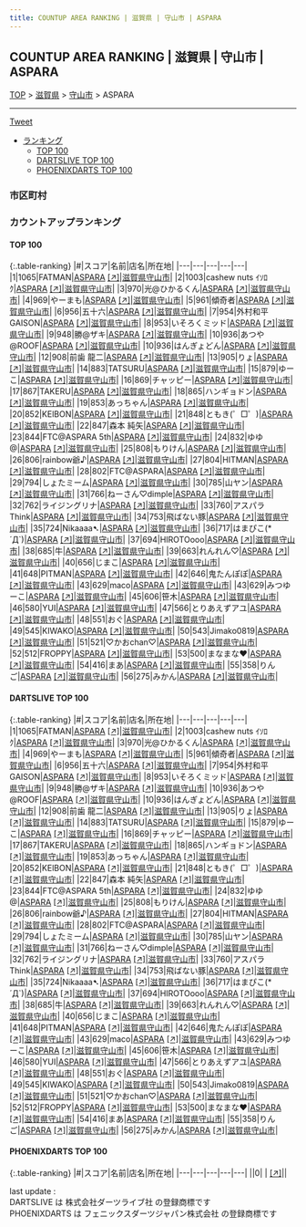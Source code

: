 ```yaml
---
title: COUNTUP AREA RANKING | 滋賀県 | 守山市 | ASPARA
---
```

## COUNTUP AREA RANKING | 滋賀県 | 守山市 | ASPARA

[TOP](/darts/rank/) > [滋賀県](/darts/rank/滋賀県/) > [守山市](/darts/rank/滋賀県/守山市/) > ASPARA

___

<a href="https://twitter.com/share?ref_src=twsrc%5Etfw" data-text="COUNTUP AREA RANKING | 滋賀県守山市ASPARA" class="twitter-share-button" data-hashtags="DARTSLIVE,PHOENIXDARTS,darts,ダーツ" data-show-count="false">Tweet</a>

* [ランキング](#カウントアップランキング)
    * [TOP 100](#top-100)
    * [DARTSLIVE TOP 100](#dartslive-top-100)
    * [PHOENIXDARTS TOP 100](#phoenixdarts-top-100)

### 市区町村

<ul>

</ul>

### カウントアップランキング

#### TOP 100



{:.table-ranking}
|#|スコア|名前|店名|所在地|
|---|---|---|---|---|
|1|1065|<span class="rank-name-dl">FATMAN</span>|<a href="/darts/rank/shops/6de4ce390bbd78ce774c926eb736cb5a.html">ASPARA</a> <a href="https://search.dartslive.com/jp/shop/6de4ce390bbd78ce774c926eb736cb5a">[↗]</a>|<a href="/darts/rank/滋賀県/守山市">滋賀県守山市</a>|
|2|1003|<span class="rank-name-dl">cashew nuts ｲｿﾛｸ</span>|<a href="/darts/rank/shops/6de4ce390bbd78ce774c926eb736cb5a.html">ASPARA</a> <a href="https://search.dartslive.com/jp/shop/6de4ce390bbd78ce774c926eb736cb5a">[↗]</a>|<a href="/darts/rank/滋賀県/守山市">滋賀県守山市</a>|
|3|970|<span class="rank-name-dl">光@ひかるくん</span>|<a href="/darts/rank/shops/6de4ce390bbd78ce774c926eb736cb5a.html">ASPARA</a> <a href="https://search.dartslive.com/jp/shop/6de4ce390bbd78ce774c926eb736cb5a">[↗]</a>|<a href="/darts/rank/滋賀県/守山市">滋賀県守山市</a>|
|4|969|<span class="rank-name-dl">やーまも</span>|<a href="/darts/rank/shops/6de4ce390bbd78ce774c926eb736cb5a.html">ASPARA</a> <a href="https://search.dartslive.com/jp/shop/6de4ce390bbd78ce774c926eb736cb5a">[↗]</a>|<a href="/darts/rank/滋賀県/守山市">滋賀県守山市</a>|
|5|961|<span class="rank-name-dl">傾奇者</span>|<a href="/darts/rank/shops/6de4ce390bbd78ce774c926eb736cb5a.html">ASPARA</a> <a href="https://search.dartslive.com/jp/shop/6de4ce390bbd78ce774c926eb736cb5a">[↗]</a>|<a href="/darts/rank/滋賀県/守山市">滋賀県守山市</a>|
|6|956|<span class="rank-name-dl">五十六</span>|<a href="/darts/rank/shops/6de4ce390bbd78ce774c926eb736cb5a.html">ASPARA</a> <a href="https://search.dartslive.com/jp/shop/6de4ce390bbd78ce774c926eb736cb5a">[↗]</a>|<a href="/darts/rank/滋賀県/守山市">滋賀県守山市</a>|
|7|954|<span class="rank-name-dl">外村和平　GAISON</span>|<a href="/darts/rank/shops/6de4ce390bbd78ce774c926eb736cb5a.html">ASPARA</a> <a href="https://search.dartslive.com/jp/shop/6de4ce390bbd78ce774c926eb736cb5a">[↗]</a>|<a href="/darts/rank/滋賀県/守山市">滋賀県守山市</a>|
|8|953|<span class="rank-name-dl">いそろくミッド</span>|<a href="/darts/rank/shops/6de4ce390bbd78ce774c926eb736cb5a.html">ASPARA</a> <a href="https://search.dartslive.com/jp/shop/6de4ce390bbd78ce774c926eb736cb5a">[↗]</a>|<a href="/darts/rank/滋賀県/守山市">滋賀県守山市</a>|
|9|948|<span class="rank-name-dl">勝@ザキ</span>|<a href="/darts/rank/shops/6de4ce390bbd78ce774c926eb736cb5a.html">ASPARA</a> <a href="https://search.dartslive.com/jp/shop/6de4ce390bbd78ce774c926eb736cb5a">[↗]</a>|<a href="/darts/rank/滋賀県/守山市">滋賀県守山市</a>|
|10|936|<span class="rank-name-dl">あつや@ROOF</span>|<a href="/darts/rank/shops/6de4ce390bbd78ce774c926eb736cb5a.html">ASPARA</a> <a href="https://search.dartslive.com/jp/shop/6de4ce390bbd78ce774c926eb736cb5a">[↗]</a>|<a href="/darts/rank/滋賀県/守山市">滋賀県守山市</a>|
|10|936|<span class="rank-name-dl">はんぎょどん</span>|<a href="/darts/rank/shops/6de4ce390bbd78ce774c926eb736cb5a.html">ASPARA</a> <a href="https://search.dartslive.com/jp/shop/6de4ce390bbd78ce774c926eb736cb5a">[↗]</a>|<a href="/darts/rank/滋賀県/守山市">滋賀県守山市</a>|
|12|908|<span class="rank-name-dl">前歯 龍二</span>|<a href="/darts/rank/shops/6de4ce390bbd78ce774c926eb736cb5a.html">ASPARA</a> <a href="https://search.dartslive.com/jp/shop/6de4ce390bbd78ce774c926eb736cb5a">[↗]</a>|<a href="/darts/rank/滋賀県/守山市">滋賀県守山市</a>|
|13|905|<span class="rank-name-dl">りょ</span>|<a href="/darts/rank/shops/6de4ce390bbd78ce774c926eb736cb5a.html">ASPARA</a> <a href="https://search.dartslive.com/jp/shop/6de4ce390bbd78ce774c926eb736cb5a">[↗]</a>|<a href="/darts/rank/滋賀県/守山市">滋賀県守山市</a>|
|14|883|<span class="rank-name-dl">TATSURU</span>|<a href="/darts/rank/shops/6de4ce390bbd78ce774c926eb736cb5a.html">ASPARA</a> <a href="https://search.dartslive.com/jp/shop/6de4ce390bbd78ce774c926eb736cb5a">[↗]</a>|<a href="/darts/rank/滋賀県/守山市">滋賀県守山市</a>|
|15|879|<span class="rank-name-dl">ゆーこ</span>|<a href="/darts/rank/shops/6de4ce390bbd78ce774c926eb736cb5a.html">ASPARA</a> <a href="https://search.dartslive.com/jp/shop/6de4ce390bbd78ce774c926eb736cb5a">[↗]</a>|<a href="/darts/rank/滋賀県/守山市">滋賀県守山市</a>|
|16|869|<span class="rank-name-dl">チャッピー</span>|<a href="/darts/rank/shops/6de4ce390bbd78ce774c926eb736cb5a.html">ASPARA</a> <a href="https://search.dartslive.com/jp/shop/6de4ce390bbd78ce774c926eb736cb5a">[↗]</a>|<a href="/darts/rank/滋賀県/守山市">滋賀県守山市</a>|
|17|867|<span class="rank-name-dl">TAKERU</span>|<a href="/darts/rank/shops/6de4ce390bbd78ce774c926eb736cb5a.html">ASPARA</a> <a href="https://search.dartslive.com/jp/shop/6de4ce390bbd78ce774c926eb736cb5a">[↗]</a>|<a href="/darts/rank/滋賀県/守山市">滋賀県守山市</a>|
|18|865|<span class="rank-name-dl">ハンギョドン</span>|<a href="/darts/rank/shops/6de4ce390bbd78ce774c926eb736cb5a.html">ASPARA</a> <a href="https://search.dartslive.com/jp/shop/6de4ce390bbd78ce774c926eb736cb5a">[↗]</a>|<a href="/darts/rank/滋賀県/守山市">滋賀県守山市</a>|
|19|853|<span class="rank-name-dl">あっちゃん</span>|<a href="/darts/rank/shops/6de4ce390bbd78ce774c926eb736cb5a.html">ASPARA</a> <a href="https://search.dartslive.com/jp/shop/6de4ce390bbd78ce774c926eb736cb5a">[↗]</a>|<a href="/darts/rank/滋賀県/守山市">滋賀県守山市</a>|
|20|852|<span class="rank-name-dl">KElBON</span>|<a href="/darts/rank/shops/6de4ce390bbd78ce774c926eb736cb5a.html">ASPARA</a> <a href="https://search.dartslive.com/jp/shop/6de4ce390bbd78ce774c926eb736cb5a">[↗]</a>|<a href="/darts/rank/滋賀県/守山市">滋賀県守山市</a>|
|21|848|<span class="rank-name-dl">ともき(゜□゜)</span>|<a href="/darts/rank/shops/6de4ce390bbd78ce774c926eb736cb5a.html">ASPARA</a> <a href="https://search.dartslive.com/jp/shop/6de4ce390bbd78ce774c926eb736cb5a">[↗]</a>|<a href="/darts/rank/滋賀県/守山市">滋賀県守山市</a>|
|22|847|<span class="rank-name-dl">森本 純矢</span>|<a href="/darts/rank/shops/6de4ce390bbd78ce774c926eb736cb5a.html">ASPARA</a> <a href="https://search.dartslive.com/jp/shop/6de4ce390bbd78ce774c926eb736cb5a">[↗]</a>|<a href="/darts/rank/滋賀県/守山市">滋賀県守山市</a>|
|23|844|<span class="rank-name-dl">FTC@ASPARA 5th</span>|<a href="/darts/rank/shops/6de4ce390bbd78ce774c926eb736cb5a.html">ASPARA</a> <a href="https://search.dartslive.com/jp/shop/6de4ce390bbd78ce774c926eb736cb5a">[↗]</a>|<a href="/darts/rank/滋賀県/守山市">滋賀県守山市</a>|
|24|832|<span class="rank-name-dl">ゆゆ@</span>|<a href="/darts/rank/shops/6de4ce390bbd78ce774c926eb736cb5a.html">ASPARA</a> <a href="https://search.dartslive.com/jp/shop/6de4ce390bbd78ce774c926eb736cb5a">[↗]</a>|<a href="/darts/rank/滋賀県/守山市">滋賀県守山市</a>|
|25|808|<span class="rank-name-dl">もりけん</span>|<a href="/darts/rank/shops/6de4ce390bbd78ce774c926eb736cb5a.html">ASPARA</a> <a href="https://search.dartslive.com/jp/shop/6de4ce390bbd78ce774c926eb736cb5a">[↗]</a>|<a href="/darts/rank/滋賀県/守山市">滋賀県守山市</a>|
|26|806|<span class="rank-name-dl">rainbow爺♪</span>|<a href="/darts/rank/shops/6de4ce390bbd78ce774c926eb736cb5a.html">ASPARA</a> <a href="https://search.dartslive.com/jp/shop/6de4ce390bbd78ce774c926eb736cb5a">[↗]</a>|<a href="/darts/rank/滋賀県/守山市">滋賀県守山市</a>|
|27|804|<span class="rank-name-dl">HITMAN</span>|<a href="/darts/rank/shops/6de4ce390bbd78ce774c926eb736cb5a.html">ASPARA</a> <a href="https://search.dartslive.com/jp/shop/6de4ce390bbd78ce774c926eb736cb5a">[↗]</a>|<a href="/darts/rank/滋賀県/守山市">滋賀県守山市</a>|
|28|802|<span class="rank-name-dl">FTC@ASPARA</span>|<a href="/darts/rank/shops/6de4ce390bbd78ce774c926eb736cb5a.html">ASPARA</a> <a href="https://search.dartslive.com/jp/shop/6de4ce390bbd78ce774c926eb736cb5a">[↗]</a>|<a href="/darts/rank/滋賀県/守山市">滋賀県守山市</a>|
|29|794|<span class="rank-name-dl">しょたミーム</span>|<a href="/darts/rank/shops/6de4ce390bbd78ce774c926eb736cb5a.html">ASPARA</a> <a href="https://search.dartslive.com/jp/shop/6de4ce390bbd78ce774c926eb736cb5a">[↗]</a>|<a href="/darts/rank/滋賀県/守山市">滋賀県守山市</a>|
|30|785|<span class="rank-name-dl">山ヤン</span>|<a href="/darts/rank/shops/6de4ce390bbd78ce774c926eb736cb5a.html">ASPARA</a> <a href="https://search.dartslive.com/jp/shop/6de4ce390bbd78ce774c926eb736cb5a">[↗]</a>|<a href="/darts/rank/滋賀県/守山市">滋賀県守山市</a>|
|31|766|<span class="rank-name-dl">ねーさん♡dimple</span>|<a href="/darts/rank/shops/6de4ce390bbd78ce774c926eb736cb5a.html">ASPARA</a> <a href="https://search.dartslive.com/jp/shop/6de4ce390bbd78ce774c926eb736cb5a">[↗]</a>|<a href="/darts/rank/滋賀県/守山市">滋賀県守山市</a>|
|32|762|<span class="rank-name-dl">ライジングリナ</span>|<a href="/darts/rank/shops/6de4ce390bbd78ce774c926eb736cb5a.html">ASPARA</a> <a href="https://search.dartslive.com/jp/shop/6de4ce390bbd78ce774c926eb736cb5a">[↗]</a>|<a href="/darts/rank/滋賀県/守山市">滋賀県守山市</a>|
|33|760|<span class="rank-name-dl">アスパラThink</span>|<a href="/darts/rank/shops/6de4ce390bbd78ce774c926eb736cb5a.html">ASPARA</a> <a href="https://search.dartslive.com/jp/shop/6de4ce390bbd78ce774c926eb736cb5a">[↗]</a>|<a href="/darts/rank/滋賀県/守山市">滋賀県守山市</a>|
|34|753|<span class="rank-name-dl">飛ばない豚</span>|<a href="/darts/rank/shops/6de4ce390bbd78ce774c926eb736cb5a.html">ASPARA</a> <a href="https://search.dartslive.com/jp/shop/6de4ce390bbd78ce774c926eb736cb5a">[↗]</a>|<a href="/darts/rank/滋賀県/守山市">滋賀県守山市</a>|
|35|724|<span class="rank-name-dl">Nikaaaa➷</span>|<a href="/darts/rank/shops/6de4ce390bbd78ce774c926eb736cb5a.html">ASPARA</a> <a href="https://search.dartslive.com/jp/shop/6de4ce390bbd78ce774c926eb736cb5a">[↗]</a>|<a href="/darts/rank/滋賀県/守山市">滋賀県守山市</a>|
|36|717|<span class="rank-name-dl">はまぴこ(*´Д`)</span>|<a href="/darts/rank/shops/6de4ce390bbd78ce774c926eb736cb5a.html">ASPARA</a> <a href="https://search.dartslive.com/jp/shop/6de4ce390bbd78ce774c926eb736cb5a">[↗]</a>|<a href="/darts/rank/滋賀県/守山市">滋賀県守山市</a>|
|37|694|<span class="rank-name-dl">HIROTOooo</span>|<a href="/darts/rank/shops/6de4ce390bbd78ce774c926eb736cb5a.html">ASPARA</a> <a href="https://search.dartslive.com/jp/shop/6de4ce390bbd78ce774c926eb736cb5a">[↗]</a>|<a href="/darts/rank/滋賀県/守山市">滋賀県守山市</a>|
|38|685|<span class="rank-name-dl">牛</span>|<a href="/darts/rank/shops/6de4ce390bbd78ce774c926eb736cb5a.html">ASPARA</a> <a href="https://search.dartslive.com/jp/shop/6de4ce390bbd78ce774c926eb736cb5a">[↗]</a>|<a href="/darts/rank/滋賀県/守山市">滋賀県守山市</a>|
|39|663|<span class="rank-name-dl">れんれん♡</span>|<a href="/darts/rank/shops/6de4ce390bbd78ce774c926eb736cb5a.html">ASPARA</a> <a href="https://search.dartslive.com/jp/shop/6de4ce390bbd78ce774c926eb736cb5a">[↗]</a>|<a href="/darts/rank/滋賀県/守山市">滋賀県守山市</a>|
|40|656|<span class="rank-name-dl">じまこ</span>|<a href="/darts/rank/shops/6de4ce390bbd78ce774c926eb736cb5a.html">ASPARA</a> <a href="https://search.dartslive.com/jp/shop/6de4ce390bbd78ce774c926eb736cb5a">[↗]</a>|<a href="/darts/rank/滋賀県/守山市">滋賀県守山市</a>|
|41|648|<span class="rank-name-dl">PITMAN</span>|<a href="/darts/rank/shops/6de4ce390bbd78ce774c926eb736cb5a.html">ASPARA</a> <a href="https://search.dartslive.com/jp/shop/6de4ce390bbd78ce774c926eb736cb5a">[↗]</a>|<a href="/darts/rank/滋賀県/守山市">滋賀県守山市</a>|
|42|646|<span class="rank-name-dl">鬼たんぽぽ</span>|<a href="/darts/rank/shops/6de4ce390bbd78ce774c926eb736cb5a.html">ASPARA</a> <a href="https://search.dartslive.com/jp/shop/6de4ce390bbd78ce774c926eb736cb5a">[↗]</a>|<a href="/darts/rank/滋賀県/守山市">滋賀県守山市</a>|
|43|629|<span class="rank-name-dl">maco</span>|<a href="/darts/rank/shops/6de4ce390bbd78ce774c926eb736cb5a.html">ASPARA</a> <a href="https://search.dartslive.com/jp/shop/6de4ce390bbd78ce774c926eb736cb5a">[↗]</a>|<a href="/darts/rank/滋賀県/守山市">滋賀県守山市</a>|
|43|629|<span class="rank-name-dl">みつゆーこ</span>|<a href="/darts/rank/shops/6de4ce390bbd78ce774c926eb736cb5a.html">ASPARA</a> <a href="https://search.dartslive.com/jp/shop/6de4ce390bbd78ce774c926eb736cb5a">[↗]</a>|<a href="/darts/rank/滋賀県/守山市">滋賀県守山市</a>|
|45|606|<span class="rank-name-dl">笹木</span>|<a href="/darts/rank/shops/6de4ce390bbd78ce774c926eb736cb5a.html">ASPARA</a> <a href="https://search.dartslive.com/jp/shop/6de4ce390bbd78ce774c926eb736cb5a">[↗]</a>|<a href="/darts/rank/滋賀県/守山市">滋賀県守山市</a>|
|46|580|<span class="rank-name-dl">YUI</span>|<a href="/darts/rank/shops/6de4ce390bbd78ce774c926eb736cb5a.html">ASPARA</a> <a href="https://search.dartslive.com/jp/shop/6de4ce390bbd78ce774c926eb736cb5a">[↗]</a>|<a href="/darts/rank/滋賀県/守山市">滋賀県守山市</a>|
|47|566|<span class="rank-name-dl">とりあえずアユ</span>|<a href="/darts/rank/shops/6de4ce390bbd78ce774c926eb736cb5a.html">ASPARA</a> <a href="https://search.dartslive.com/jp/shop/6de4ce390bbd78ce774c926eb736cb5a">[↗]</a>|<a href="/darts/rank/滋賀県/守山市">滋賀県守山市</a>|
|48|551|<span class="rank-name-dl">おぐ</span>|<a href="/darts/rank/shops/6de4ce390bbd78ce774c926eb736cb5a.html">ASPARA</a> <a href="https://search.dartslive.com/jp/shop/6de4ce390bbd78ce774c926eb736cb5a">[↗]</a>|<a href="/darts/rank/滋賀県/守山市">滋賀県守山市</a>|
|49|545|<span class="rank-name-dl">KIWAKO</span>|<a href="/darts/rank/shops/6de4ce390bbd78ce774c926eb736cb5a.html">ASPARA</a> <a href="https://search.dartslive.com/jp/shop/6de4ce390bbd78ce774c926eb736cb5a">[↗]</a>|<a href="/darts/rank/滋賀県/守山市">滋賀県守山市</a>|
|50|543|<span class="rank-name-dl">Jimako0819</span>|<a href="/darts/rank/shops/6de4ce390bbd78ce774c926eb736cb5a.html">ASPARA</a> <a href="https://search.dartslive.com/jp/shop/6de4ce390bbd78ce774c926eb736cb5a">[↗]</a>|<a href="/darts/rank/滋賀県/守山市">滋賀県守山市</a>|
|51|521|<span class="rank-name-dl">♡かおchan♡</span>|<a href="/darts/rank/shops/6de4ce390bbd78ce774c926eb736cb5a.html">ASPARA</a> <a href="https://search.dartslive.com/jp/shop/6de4ce390bbd78ce774c926eb736cb5a">[↗]</a>|<a href="/darts/rank/滋賀県/守山市">滋賀県守山市</a>|
|52|512|<span class="rank-name-dl">FROPPY</span>|<a href="/darts/rank/shops/6de4ce390bbd78ce774c926eb736cb5a.html">ASPARA</a> <a href="https://search.dartslive.com/jp/shop/6de4ce390bbd78ce774c926eb736cb5a">[↗]</a>|<a href="/darts/rank/滋賀県/守山市">滋賀県守山市</a>|
|53|500|<span class="rank-name-dl">まなまな♥</span>|<a href="/darts/rank/shops/6de4ce390bbd78ce774c926eb736cb5a.html">ASPARA</a> <a href="https://search.dartslive.com/jp/shop/6de4ce390bbd78ce774c926eb736cb5a">[↗]</a>|<a href="/darts/rank/滋賀県/守山市">滋賀県守山市</a>|
|54|416|<span class="rank-name-dl">まあ</span>|<a href="/darts/rank/shops/6de4ce390bbd78ce774c926eb736cb5a.html">ASPARA</a> <a href="https://search.dartslive.com/jp/shop/6de4ce390bbd78ce774c926eb736cb5a">[↗]</a>|<a href="/darts/rank/滋賀県/守山市">滋賀県守山市</a>|
|55|358|<span class="rank-name-dl">りんご</span>|<a href="/darts/rank/shops/6de4ce390bbd78ce774c926eb736cb5a.html">ASPARA</a> <a href="https://search.dartslive.com/jp/shop/6de4ce390bbd78ce774c926eb736cb5a">[↗]</a>|<a href="/darts/rank/滋賀県/守山市">滋賀県守山市</a>|
|56|275|<span class="rank-name-dl">みかん</span>|<a href="/darts/rank/shops/6de4ce390bbd78ce774c926eb736cb5a.html">ASPARA</a> <a href="https://search.dartslive.com/jp/shop/6de4ce390bbd78ce774c926eb736cb5a">[↗]</a>|<a href="/darts/rank/滋賀県/守山市">滋賀県守山市</a>|


#### DARTSLIVE TOP 100



{:.table-ranking}
|#|スコア|名前|店名|所在地|
|---|---|---|---|---|
|1|1065|<span class="rank-name-dl">FATMAN</span>|<a href="/darts/rank/shops/6de4ce390bbd78ce774c926eb736cb5a.html">ASPARA</a> <a href="https://search.dartslive.com/jp/shop/6de4ce390bbd78ce774c926eb736cb5a">[↗]</a>|<a href="/darts/rank/滋賀県/守山市">滋賀県守山市</a>|
|2|1003|<span class="rank-name-dl">cashew nuts ｲｿﾛｸ</span>|<a href="/darts/rank/shops/6de4ce390bbd78ce774c926eb736cb5a.html">ASPARA</a> <a href="https://search.dartslive.com/jp/shop/6de4ce390bbd78ce774c926eb736cb5a">[↗]</a>|<a href="/darts/rank/滋賀県/守山市">滋賀県守山市</a>|
|3|970|<span class="rank-name-dl">光@ひかるくん</span>|<a href="/darts/rank/shops/6de4ce390bbd78ce774c926eb736cb5a.html">ASPARA</a> <a href="https://search.dartslive.com/jp/shop/6de4ce390bbd78ce774c926eb736cb5a">[↗]</a>|<a href="/darts/rank/滋賀県/守山市">滋賀県守山市</a>|
|4|969|<span class="rank-name-dl">やーまも</span>|<a href="/darts/rank/shops/6de4ce390bbd78ce774c926eb736cb5a.html">ASPARA</a> <a href="https://search.dartslive.com/jp/shop/6de4ce390bbd78ce774c926eb736cb5a">[↗]</a>|<a href="/darts/rank/滋賀県/守山市">滋賀県守山市</a>|
|5|961|<span class="rank-name-dl">傾奇者</span>|<a href="/darts/rank/shops/6de4ce390bbd78ce774c926eb736cb5a.html">ASPARA</a> <a href="https://search.dartslive.com/jp/shop/6de4ce390bbd78ce774c926eb736cb5a">[↗]</a>|<a href="/darts/rank/滋賀県/守山市">滋賀県守山市</a>|
|6|956|<span class="rank-name-dl">五十六</span>|<a href="/darts/rank/shops/6de4ce390bbd78ce774c926eb736cb5a.html">ASPARA</a> <a href="https://search.dartslive.com/jp/shop/6de4ce390bbd78ce774c926eb736cb5a">[↗]</a>|<a href="/darts/rank/滋賀県/守山市">滋賀県守山市</a>|
|7|954|<span class="rank-name-dl">外村和平　GAISON</span>|<a href="/darts/rank/shops/6de4ce390bbd78ce774c926eb736cb5a.html">ASPARA</a> <a href="https://search.dartslive.com/jp/shop/6de4ce390bbd78ce774c926eb736cb5a">[↗]</a>|<a href="/darts/rank/滋賀県/守山市">滋賀県守山市</a>|
|8|953|<span class="rank-name-dl">いそろくミッド</span>|<a href="/darts/rank/shops/6de4ce390bbd78ce774c926eb736cb5a.html">ASPARA</a> <a href="https://search.dartslive.com/jp/shop/6de4ce390bbd78ce774c926eb736cb5a">[↗]</a>|<a href="/darts/rank/滋賀県/守山市">滋賀県守山市</a>|
|9|948|<span class="rank-name-dl">勝@ザキ</span>|<a href="/darts/rank/shops/6de4ce390bbd78ce774c926eb736cb5a.html">ASPARA</a> <a href="https://search.dartslive.com/jp/shop/6de4ce390bbd78ce774c926eb736cb5a">[↗]</a>|<a href="/darts/rank/滋賀県/守山市">滋賀県守山市</a>|
|10|936|<span class="rank-name-dl">あつや@ROOF</span>|<a href="/darts/rank/shops/6de4ce390bbd78ce774c926eb736cb5a.html">ASPARA</a> <a href="https://search.dartslive.com/jp/shop/6de4ce390bbd78ce774c926eb736cb5a">[↗]</a>|<a href="/darts/rank/滋賀県/守山市">滋賀県守山市</a>|
|10|936|<span class="rank-name-dl">はんぎょどん</span>|<a href="/darts/rank/shops/6de4ce390bbd78ce774c926eb736cb5a.html">ASPARA</a> <a href="https://search.dartslive.com/jp/shop/6de4ce390bbd78ce774c926eb736cb5a">[↗]</a>|<a href="/darts/rank/滋賀県/守山市">滋賀県守山市</a>|
|12|908|<span class="rank-name-dl">前歯 龍二</span>|<a href="/darts/rank/shops/6de4ce390bbd78ce774c926eb736cb5a.html">ASPARA</a> <a href="https://search.dartslive.com/jp/shop/6de4ce390bbd78ce774c926eb736cb5a">[↗]</a>|<a href="/darts/rank/滋賀県/守山市">滋賀県守山市</a>|
|13|905|<span class="rank-name-dl">りょ</span>|<a href="/darts/rank/shops/6de4ce390bbd78ce774c926eb736cb5a.html">ASPARA</a> <a href="https://search.dartslive.com/jp/shop/6de4ce390bbd78ce774c926eb736cb5a">[↗]</a>|<a href="/darts/rank/滋賀県/守山市">滋賀県守山市</a>|
|14|883|<span class="rank-name-dl">TATSURU</span>|<a href="/darts/rank/shops/6de4ce390bbd78ce774c926eb736cb5a.html">ASPARA</a> <a href="https://search.dartslive.com/jp/shop/6de4ce390bbd78ce774c926eb736cb5a">[↗]</a>|<a href="/darts/rank/滋賀県/守山市">滋賀県守山市</a>|
|15|879|<span class="rank-name-dl">ゆーこ</span>|<a href="/darts/rank/shops/6de4ce390bbd78ce774c926eb736cb5a.html">ASPARA</a> <a href="https://search.dartslive.com/jp/shop/6de4ce390bbd78ce774c926eb736cb5a">[↗]</a>|<a href="/darts/rank/滋賀県/守山市">滋賀県守山市</a>|
|16|869|<span class="rank-name-dl">チャッピー</span>|<a href="/darts/rank/shops/6de4ce390bbd78ce774c926eb736cb5a.html">ASPARA</a> <a href="https://search.dartslive.com/jp/shop/6de4ce390bbd78ce774c926eb736cb5a">[↗]</a>|<a href="/darts/rank/滋賀県/守山市">滋賀県守山市</a>|
|17|867|<span class="rank-name-dl">TAKERU</span>|<a href="/darts/rank/shops/6de4ce390bbd78ce774c926eb736cb5a.html">ASPARA</a> <a href="https://search.dartslive.com/jp/shop/6de4ce390bbd78ce774c926eb736cb5a">[↗]</a>|<a href="/darts/rank/滋賀県/守山市">滋賀県守山市</a>|
|18|865|<span class="rank-name-dl">ハンギョドン</span>|<a href="/darts/rank/shops/6de4ce390bbd78ce774c926eb736cb5a.html">ASPARA</a> <a href="https://search.dartslive.com/jp/shop/6de4ce390bbd78ce774c926eb736cb5a">[↗]</a>|<a href="/darts/rank/滋賀県/守山市">滋賀県守山市</a>|
|19|853|<span class="rank-name-dl">あっちゃん</span>|<a href="/darts/rank/shops/6de4ce390bbd78ce774c926eb736cb5a.html">ASPARA</a> <a href="https://search.dartslive.com/jp/shop/6de4ce390bbd78ce774c926eb736cb5a">[↗]</a>|<a href="/darts/rank/滋賀県/守山市">滋賀県守山市</a>|
|20|852|<span class="rank-name-dl">KElBON</span>|<a href="/darts/rank/shops/6de4ce390bbd78ce774c926eb736cb5a.html">ASPARA</a> <a href="https://search.dartslive.com/jp/shop/6de4ce390bbd78ce774c926eb736cb5a">[↗]</a>|<a href="/darts/rank/滋賀県/守山市">滋賀県守山市</a>|
|21|848|<span class="rank-name-dl">ともき(゜□゜)</span>|<a href="/darts/rank/shops/6de4ce390bbd78ce774c926eb736cb5a.html">ASPARA</a> <a href="https://search.dartslive.com/jp/shop/6de4ce390bbd78ce774c926eb736cb5a">[↗]</a>|<a href="/darts/rank/滋賀県/守山市">滋賀県守山市</a>|
|22|847|<span class="rank-name-dl">森本 純矢</span>|<a href="/darts/rank/shops/6de4ce390bbd78ce774c926eb736cb5a.html">ASPARA</a> <a href="https://search.dartslive.com/jp/shop/6de4ce390bbd78ce774c926eb736cb5a">[↗]</a>|<a href="/darts/rank/滋賀県/守山市">滋賀県守山市</a>|
|23|844|<span class="rank-name-dl">FTC@ASPARA 5th</span>|<a href="/darts/rank/shops/6de4ce390bbd78ce774c926eb736cb5a.html">ASPARA</a> <a href="https://search.dartslive.com/jp/shop/6de4ce390bbd78ce774c926eb736cb5a">[↗]</a>|<a href="/darts/rank/滋賀県/守山市">滋賀県守山市</a>|
|24|832|<span class="rank-name-dl">ゆゆ@</span>|<a href="/darts/rank/shops/6de4ce390bbd78ce774c926eb736cb5a.html">ASPARA</a> <a href="https://search.dartslive.com/jp/shop/6de4ce390bbd78ce774c926eb736cb5a">[↗]</a>|<a href="/darts/rank/滋賀県/守山市">滋賀県守山市</a>|
|25|808|<span class="rank-name-dl">もりけん</span>|<a href="/darts/rank/shops/6de4ce390bbd78ce774c926eb736cb5a.html">ASPARA</a> <a href="https://search.dartslive.com/jp/shop/6de4ce390bbd78ce774c926eb736cb5a">[↗]</a>|<a href="/darts/rank/滋賀県/守山市">滋賀県守山市</a>|
|26|806|<span class="rank-name-dl">rainbow爺♪</span>|<a href="/darts/rank/shops/6de4ce390bbd78ce774c926eb736cb5a.html">ASPARA</a> <a href="https://search.dartslive.com/jp/shop/6de4ce390bbd78ce774c926eb736cb5a">[↗]</a>|<a href="/darts/rank/滋賀県/守山市">滋賀県守山市</a>|
|27|804|<span class="rank-name-dl">HITMAN</span>|<a href="/darts/rank/shops/6de4ce390bbd78ce774c926eb736cb5a.html">ASPARA</a> <a href="https://search.dartslive.com/jp/shop/6de4ce390bbd78ce774c926eb736cb5a">[↗]</a>|<a href="/darts/rank/滋賀県/守山市">滋賀県守山市</a>|
|28|802|<span class="rank-name-dl">FTC@ASPARA</span>|<a href="/darts/rank/shops/6de4ce390bbd78ce774c926eb736cb5a.html">ASPARA</a> <a href="https://search.dartslive.com/jp/shop/6de4ce390bbd78ce774c926eb736cb5a">[↗]</a>|<a href="/darts/rank/滋賀県/守山市">滋賀県守山市</a>|
|29|794|<span class="rank-name-dl">しょたミーム</span>|<a href="/darts/rank/shops/6de4ce390bbd78ce774c926eb736cb5a.html">ASPARA</a> <a href="https://search.dartslive.com/jp/shop/6de4ce390bbd78ce774c926eb736cb5a">[↗]</a>|<a href="/darts/rank/滋賀県/守山市">滋賀県守山市</a>|
|30|785|<span class="rank-name-dl">山ヤン</span>|<a href="/darts/rank/shops/6de4ce390bbd78ce774c926eb736cb5a.html">ASPARA</a> <a href="https://search.dartslive.com/jp/shop/6de4ce390bbd78ce774c926eb736cb5a">[↗]</a>|<a href="/darts/rank/滋賀県/守山市">滋賀県守山市</a>|
|31|766|<span class="rank-name-dl">ねーさん♡dimple</span>|<a href="/darts/rank/shops/6de4ce390bbd78ce774c926eb736cb5a.html">ASPARA</a> <a href="https://search.dartslive.com/jp/shop/6de4ce390bbd78ce774c926eb736cb5a">[↗]</a>|<a href="/darts/rank/滋賀県/守山市">滋賀県守山市</a>|
|32|762|<span class="rank-name-dl">ライジングリナ</span>|<a href="/darts/rank/shops/6de4ce390bbd78ce774c926eb736cb5a.html">ASPARA</a> <a href="https://search.dartslive.com/jp/shop/6de4ce390bbd78ce774c926eb736cb5a">[↗]</a>|<a href="/darts/rank/滋賀県/守山市">滋賀県守山市</a>|
|33|760|<span class="rank-name-dl">アスパラThink</span>|<a href="/darts/rank/shops/6de4ce390bbd78ce774c926eb736cb5a.html">ASPARA</a> <a href="https://search.dartslive.com/jp/shop/6de4ce390bbd78ce774c926eb736cb5a">[↗]</a>|<a href="/darts/rank/滋賀県/守山市">滋賀県守山市</a>|
|34|753|<span class="rank-name-dl">飛ばない豚</span>|<a href="/darts/rank/shops/6de4ce390bbd78ce774c926eb736cb5a.html">ASPARA</a> <a href="https://search.dartslive.com/jp/shop/6de4ce390bbd78ce774c926eb736cb5a">[↗]</a>|<a href="/darts/rank/滋賀県/守山市">滋賀県守山市</a>|
|35|724|<span class="rank-name-dl">Nikaaaa➷</span>|<a href="/darts/rank/shops/6de4ce390bbd78ce774c926eb736cb5a.html">ASPARA</a> <a href="https://search.dartslive.com/jp/shop/6de4ce390bbd78ce774c926eb736cb5a">[↗]</a>|<a href="/darts/rank/滋賀県/守山市">滋賀県守山市</a>|
|36|717|<span class="rank-name-dl">はまぴこ(*´Д`)</span>|<a href="/darts/rank/shops/6de4ce390bbd78ce774c926eb736cb5a.html">ASPARA</a> <a href="https://search.dartslive.com/jp/shop/6de4ce390bbd78ce774c926eb736cb5a">[↗]</a>|<a href="/darts/rank/滋賀県/守山市">滋賀県守山市</a>|
|37|694|<span class="rank-name-dl">HIROTOooo</span>|<a href="/darts/rank/shops/6de4ce390bbd78ce774c926eb736cb5a.html">ASPARA</a> <a href="https://search.dartslive.com/jp/shop/6de4ce390bbd78ce774c926eb736cb5a">[↗]</a>|<a href="/darts/rank/滋賀県/守山市">滋賀県守山市</a>|
|38|685|<span class="rank-name-dl">牛</span>|<a href="/darts/rank/shops/6de4ce390bbd78ce774c926eb736cb5a.html">ASPARA</a> <a href="https://search.dartslive.com/jp/shop/6de4ce390bbd78ce774c926eb736cb5a">[↗]</a>|<a href="/darts/rank/滋賀県/守山市">滋賀県守山市</a>|
|39|663|<span class="rank-name-dl">れんれん♡</span>|<a href="/darts/rank/shops/6de4ce390bbd78ce774c926eb736cb5a.html">ASPARA</a> <a href="https://search.dartslive.com/jp/shop/6de4ce390bbd78ce774c926eb736cb5a">[↗]</a>|<a href="/darts/rank/滋賀県/守山市">滋賀県守山市</a>|
|40|656|<span class="rank-name-dl">じまこ</span>|<a href="/darts/rank/shops/6de4ce390bbd78ce774c926eb736cb5a.html">ASPARA</a> <a href="https://search.dartslive.com/jp/shop/6de4ce390bbd78ce774c926eb736cb5a">[↗]</a>|<a href="/darts/rank/滋賀県/守山市">滋賀県守山市</a>|
|41|648|<span class="rank-name-dl">PITMAN</span>|<a href="/darts/rank/shops/6de4ce390bbd78ce774c926eb736cb5a.html">ASPARA</a> <a href="https://search.dartslive.com/jp/shop/6de4ce390bbd78ce774c926eb736cb5a">[↗]</a>|<a href="/darts/rank/滋賀県/守山市">滋賀県守山市</a>|
|42|646|<span class="rank-name-dl">鬼たんぽぽ</span>|<a href="/darts/rank/shops/6de4ce390bbd78ce774c926eb736cb5a.html">ASPARA</a> <a href="https://search.dartslive.com/jp/shop/6de4ce390bbd78ce774c926eb736cb5a">[↗]</a>|<a href="/darts/rank/滋賀県/守山市">滋賀県守山市</a>|
|43|629|<span class="rank-name-dl">maco</span>|<a href="/darts/rank/shops/6de4ce390bbd78ce774c926eb736cb5a.html">ASPARA</a> <a href="https://search.dartslive.com/jp/shop/6de4ce390bbd78ce774c926eb736cb5a">[↗]</a>|<a href="/darts/rank/滋賀県/守山市">滋賀県守山市</a>|
|43|629|<span class="rank-name-dl">みつゆーこ</span>|<a href="/darts/rank/shops/6de4ce390bbd78ce774c926eb736cb5a.html">ASPARA</a> <a href="https://search.dartslive.com/jp/shop/6de4ce390bbd78ce774c926eb736cb5a">[↗]</a>|<a href="/darts/rank/滋賀県/守山市">滋賀県守山市</a>|
|45|606|<span class="rank-name-dl">笹木</span>|<a href="/darts/rank/shops/6de4ce390bbd78ce774c926eb736cb5a.html">ASPARA</a> <a href="https://search.dartslive.com/jp/shop/6de4ce390bbd78ce774c926eb736cb5a">[↗]</a>|<a href="/darts/rank/滋賀県/守山市">滋賀県守山市</a>|
|46|580|<span class="rank-name-dl">YUI</span>|<a href="/darts/rank/shops/6de4ce390bbd78ce774c926eb736cb5a.html">ASPARA</a> <a href="https://search.dartslive.com/jp/shop/6de4ce390bbd78ce774c926eb736cb5a">[↗]</a>|<a href="/darts/rank/滋賀県/守山市">滋賀県守山市</a>|
|47|566|<span class="rank-name-dl">とりあえずアユ</span>|<a href="/darts/rank/shops/6de4ce390bbd78ce774c926eb736cb5a.html">ASPARA</a> <a href="https://search.dartslive.com/jp/shop/6de4ce390bbd78ce774c926eb736cb5a">[↗]</a>|<a href="/darts/rank/滋賀県/守山市">滋賀県守山市</a>|
|48|551|<span class="rank-name-dl">おぐ</span>|<a href="/darts/rank/shops/6de4ce390bbd78ce774c926eb736cb5a.html">ASPARA</a> <a href="https://search.dartslive.com/jp/shop/6de4ce390bbd78ce774c926eb736cb5a">[↗]</a>|<a href="/darts/rank/滋賀県/守山市">滋賀県守山市</a>|
|49|545|<span class="rank-name-dl">KIWAKO</span>|<a href="/darts/rank/shops/6de4ce390bbd78ce774c926eb736cb5a.html">ASPARA</a> <a href="https://search.dartslive.com/jp/shop/6de4ce390bbd78ce774c926eb736cb5a">[↗]</a>|<a href="/darts/rank/滋賀県/守山市">滋賀県守山市</a>|
|50|543|<span class="rank-name-dl">Jimako0819</span>|<a href="/darts/rank/shops/6de4ce390bbd78ce774c926eb736cb5a.html">ASPARA</a> <a href="https://search.dartslive.com/jp/shop/6de4ce390bbd78ce774c926eb736cb5a">[↗]</a>|<a href="/darts/rank/滋賀県/守山市">滋賀県守山市</a>|
|51|521|<span class="rank-name-dl">♡かおchan♡</span>|<a href="/darts/rank/shops/6de4ce390bbd78ce774c926eb736cb5a.html">ASPARA</a> <a href="https://search.dartslive.com/jp/shop/6de4ce390bbd78ce774c926eb736cb5a">[↗]</a>|<a href="/darts/rank/滋賀県/守山市">滋賀県守山市</a>|
|52|512|<span class="rank-name-dl">FROPPY</span>|<a href="/darts/rank/shops/6de4ce390bbd78ce774c926eb736cb5a.html">ASPARA</a> <a href="https://search.dartslive.com/jp/shop/6de4ce390bbd78ce774c926eb736cb5a">[↗]</a>|<a href="/darts/rank/滋賀県/守山市">滋賀県守山市</a>|
|53|500|<span class="rank-name-dl">まなまな♥</span>|<a href="/darts/rank/shops/6de4ce390bbd78ce774c926eb736cb5a.html">ASPARA</a> <a href="https://search.dartslive.com/jp/shop/6de4ce390bbd78ce774c926eb736cb5a">[↗]</a>|<a href="/darts/rank/滋賀県/守山市">滋賀県守山市</a>|
|54|416|<span class="rank-name-dl">まあ</span>|<a href="/darts/rank/shops/6de4ce390bbd78ce774c926eb736cb5a.html">ASPARA</a> <a href="https://search.dartslive.com/jp/shop/6de4ce390bbd78ce774c926eb736cb5a">[↗]</a>|<a href="/darts/rank/滋賀県/守山市">滋賀県守山市</a>|
|55|358|<span class="rank-name-dl">りんご</span>|<a href="/darts/rank/shops/6de4ce390bbd78ce774c926eb736cb5a.html">ASPARA</a> <a href="https://search.dartslive.com/jp/shop/6de4ce390bbd78ce774c926eb736cb5a">[↗]</a>|<a href="/darts/rank/滋賀県/守山市">滋賀県守山市</a>|
|56|275|<span class="rank-name-dl">みかん</span>|<a href="/darts/rank/shops/6de4ce390bbd78ce774c926eb736cb5a.html">ASPARA</a> <a href="https://search.dartslive.com/jp/shop/6de4ce390bbd78ce774c926eb736cb5a">[↗]</a>|<a href="/darts/rank/滋賀県/守山市">滋賀県守山市</a>|


#### PHOENIXDARTS TOP 100



{:.table-ranking}
|#|スコア|名前|店名|所在地|
|---|---|---|---|---|
||0|<span class="rank-name-dl"> </span>|<a href="/darts/rank/shops/.html"></a> <a href="">[↗]</a>|<a href="/darts/rank//"></a>|


<div class="footer border-top border-gray-light mt-5 pt-3 text-right text-gray">
    last update : <span style="font-weight: italic" id="foot_last_modified"></span><br />
    DARTSLIVE は 株式会社ダーツライブ社 の登録商標です<br />
    PHOENIXDARTS は フェニックスダーツジャパン株式会社 の登録商標です<br />
</div>

<script src="https://cdnjs.cloudflare.com/ajax/libs/jquery.tablesorter/2.31.3/js/jquery.tablesorter.min.js" integrity="sha512-qzgd5cYSZcosqpzpn7zF2ZId8f/8CHmFKZ8j7mU4OUXTNRd5g+ZHBPsgKEwoqxCtdQvExE5LprwwPAgoicguNg==" crossorigin="anonymous" referrerpolicy="no-referrer"></script>
<link rel="stylesheet" href="https://cdnjs.cloudflare.com/ajax/libs/jquery.tablesorter/2.31.3/css/theme.default.min.css" integrity="sha512-wghhOJkjQX0Lh3NSWvNKeZ0ZpNn+SPVXX1Qyc9OCaogADktxrBiBdKGDoqVUOyhStvMBmJQ8ZdMHiR3wuEq8+w==" crossorigin="anonymous" referrerpolicy="no-referrer" />
<script>
$(function() {
    $(".table-ranking").tablesorter({sortList:[[0, 0]]});
    $("#foot_last_modified").text(formatDate(new Date(document.lastModified), 'yyyy-MM-dd HH:mm:ss'));
});
</script>

<script async src="https://platform.twitter.com/widgets.js" charset="utf-8"></script>